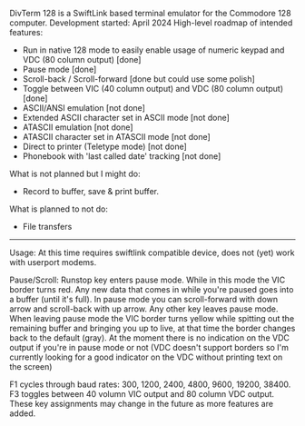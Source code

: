 DivTerm 128 is a SwiftLink based terminal emulator for the Commodore 128 computer.
Development started: April 2024
High-level roadmap of intended features:

* Run in native 128 mode to easily enable usage of numeric keypad and VDC (80 column output) [done]
* Pause mode [done]
* Scroll-back / Scroll-forward [done but could use some polish]
* Toggle between VIC (40 column output) and VDC (80 column output) [done]
* ASCII/ANSI emulation [not done]
* Extended ASCII character set in ASCII mode [not done]
* ATASCII emulation [not done]
* ATASCII character set in ATASCII mode [not done]
* Direct to printer (Teletype mode) [not done]
* Phonebook with 'last called date' tracking [not done]

What is not planned but I might do:
* Record to buffer, save & print buffer.

What is planned to not do:
* File transfers

 ---
 
Usage:
At this time requires swiftlink compatible device, does not (yet) work with userport modems.

Pause/Scroll:
Runstop key enters pause mode.  While in this mode the VIC border turns red.  Any new data that comes in while you're paused goes into a buffer (until it's full).
In pause mode you can scroll-forward with down arrow and scroll-back with up arrow.
Any other key leaves pause mode.  When leaving pause mode the VIC border turns yellow while spitting out the remaining buffer and bringing you up to live, at that time the border changes back to the default (gray).
At the moment there is no indication on the VDC output if you're in pause mode or not (VDC doesn't support borders so I'm currently looking for a good indicator on the VDC without printing text on the screen)

F1 cycles through baud rates: 300, 1200, 2400, 4800, 9600, 19200, 38400.
F3 toggles between 40 volumn VIC output and 80 column VDC output.
These key assignments may change in the future as more features are added.
